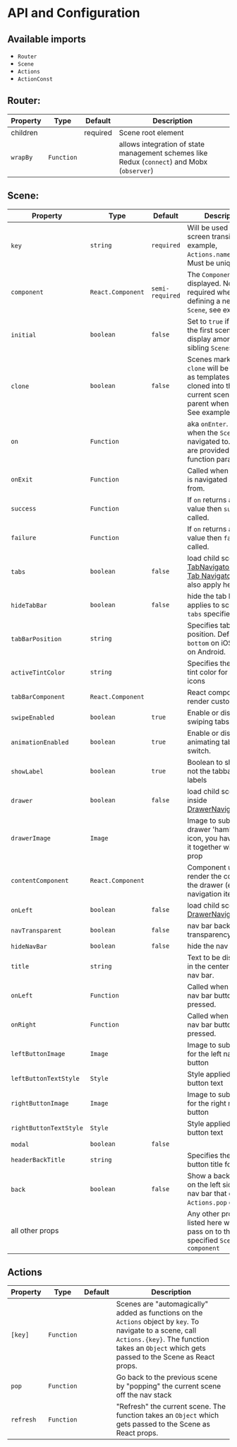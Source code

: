 # API and Configuration

## Available imports
- `Router`
- `Scene`
- `Actions`
- `ActionConst`

## Router:

| Property | Type | Default | Description |
|-------------|----------|--------------|----------------------------------------------------------------|
| children |  | required | Scene root element |
| `wrapBy`   | `Function` |  | allows integration of state management schemes like Redux (`connect`) and Mobx (`observer`) |

## Scene:

| Property | Type | Default | Description |
|-----------|----------|----------|--------------------------------------------|
| `key`       | `string` | `required` | Will be used to call screen transition, for example, `Actions.name(params)`. Must be unique. |
| `component` | `React.Component` | `semi-required` | The `Component` to be displayed. Not required when defining a nested `Scene`, see example. |
| `initial`   | `boolean` | `false` | Set to `true` if this is the first scene to display among its sibling `Scene`s |
| `clone`     | `boolean` | `false` | Scenes marked with `clone` will be treated as templates and cloned into the current scene's parent when pushed. See example. |
| `on`     | `Function` | | aka `onEnter`. Called when the `Scene` is navigated to. `props` are provided as a function param |
| `onExit`     | `Function` | | Called when the `Scene` is navigated away from. |
| `success`     | `Function` | | If `on` returns a "truthy" value then `success` is called. |
| `failure`     | `Function` | | If `on` returns a "falsey" value then `failure` is called. |
| `tabs`     | `boolean` | `false` | load child scenes as [TabNavigator](https://reactnavigation.org/docs/navigators/tab). Other [Tab Navigator  props](https://reactnavigation.org/docs/navigators/tab#TabNavigatorConfig) also apply here. |
| `hideTabBar`     | `boolean` | `false` | hide the tab bar (only applies to scenes with `tabs` specified) |
| `tabBarPosition`     | `string` |  | Specifies tabbar position. Defaults to `bottom` on iOS and `top` on Android. |
| `activeTintColor`     | `string` |  | Specifies the active tint color for tabbar icons |
| `tabBarComponent`     | `React.Component` |  | React component to render custom tab bar |
| `swipeEnabled`     | `boolean` | `true` | Enable or disable swiping tabs. |
| `animationEnabled`     | `boolean` | `true` | Enable or disable animating tabs on switch. |
| `showLabel`     | `boolean` | `true`  | Boolean to show or not the tabbar icons labels |
| `drawer`     | `boolean` | `false` | load child scenes inside [DrawerNavigator](https://reactnavigation.org/docs/navigators/drawer) |
| `drawerImage`     | `Image` |  | Image to substitute drawer 'hamburger' icon, you have to set it together with `drawer` prop |
| `contentComponent`     | `React.Component` |  | Component used to render the content of the drawer (e.g. navigation items). |
| `onLeft`     | `boolean` | `false` | load child scenes as [DrawerNavigator](https://reactnavigation.org/docs/navigators/drawer) |
| `navTransparent`     | `boolean` | `false` | nav bar background transparency |
| `hideNavBar`     | `boolean` | `false` | hide the nav bar |
| `title`     | `string` |  | Text to be displayed in the center of the nav bar. |
| `onLeft`     | `Function` |  | Called when the left nav bar button is pressed. |
| `onRight`     | `Function` |  | Called when the right nav bar button is pressed. |
| `leftButtonImage`     | `Image` |  | Image to substitute for the left nav bar button |
| `leftButtonTextStyle`     | `Style` |  | Style applied to left button text |
| `rightButtonImage`     | `Image` |  | Image to substitute for the right nav bar button |
| `rightButtonTextStyle`     | `Style` |  | Style applied to right button text |
| `modal`     | `boolean` | `false` |  | Defines scene container as 'modal' one, i.e. all children scenes will have bottom-to-top animation. It is applicable only for containers (different from v3 syntax) |
| `headerBackTitle`     | `string` |  | Specifies the back button title for scene |
| `back`     | `boolean` | `false` | Show a back button on the left side of the nav bar that calls `Actions.pop` on press. |
| all other props     |  |  | Any other props not listed here will be pass on to the specified `Scene`'s `component` |

## Actions

| Property | Type | Default | Description |
|-----------------|----------|----------|--------------------------------------------|
| `[key]`       | `Function` |  | Scenes are "automagically" added as functions on the `Actions` object by `key`. To navigate to a scene, call `Actions.{key}`. The function takes an `Object` which gets passed to the Scene as React props. |
| `pop`       | `Function` |  | Go back to the previous scene by "popping" the current scene off the nav stack |
| `refresh`       | `Function` |  | "Refresh" the current scene. The function takes an `Object` which gets passed to the Scene as React props. |
